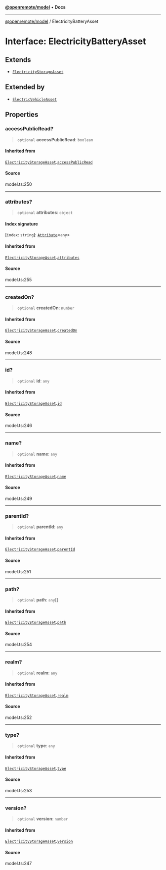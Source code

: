 [**@openremote/model**](../README.md) • **Docs**

***

[@openremote/model](../globals.md) / ElectricityBatteryAsset

# Interface: ElectricityBatteryAsset

## Extends

- [`ElectricityStorageAsset`](ElectricityStorageAsset.md)

## Extended by

- [`ElectricVehicleAsset`](ElectricVehicleAsset.md)

## Properties

### accessPublicRead?

> `optional` **accessPublicRead**: `boolean`

#### Inherited from

[`ElectricityStorageAsset`](ElectricityStorageAsset.md).[`accessPublicRead`](ElectricityStorageAsset.md#accesspublicread)

#### Source

model.ts:250

***

### attributes?

> `optional` **attributes**: `object`

#### Index signature

 \[`index`: `string`\]: [`Attribute`](Attribute.md)\<`any`\>

#### Inherited from

[`ElectricityStorageAsset`](ElectricityStorageAsset.md).[`attributes`](ElectricityStorageAsset.md#attributes)

#### Source

model.ts:255

***

### createdOn?

> `optional` **createdOn**: `number`

#### Inherited from

[`ElectricityStorageAsset`](ElectricityStorageAsset.md).[`createdOn`](ElectricityStorageAsset.md#createdon)

#### Source

model.ts:248

***

### id?

> `optional` **id**: `any`

#### Inherited from

[`ElectricityStorageAsset`](ElectricityStorageAsset.md).[`id`](ElectricityStorageAsset.md#id)

#### Source

model.ts:246

***

### name?

> `optional` **name**: `any`

#### Inherited from

[`ElectricityStorageAsset`](ElectricityStorageAsset.md).[`name`](ElectricityStorageAsset.md#name)

#### Source

model.ts:249

***

### parentId?

> `optional` **parentId**: `any`

#### Inherited from

[`ElectricityStorageAsset`](ElectricityStorageAsset.md).[`parentId`](ElectricityStorageAsset.md#parentid)

#### Source

model.ts:251

***

### path?

> `optional` **path**: `any`[]

#### Inherited from

[`ElectricityStorageAsset`](ElectricityStorageAsset.md).[`path`](ElectricityStorageAsset.md#path)

#### Source

model.ts:254

***

### realm?

> `optional` **realm**: `any`

#### Inherited from

[`ElectricityStorageAsset`](ElectricityStorageAsset.md).[`realm`](ElectricityStorageAsset.md#realm)

#### Source

model.ts:252

***

### type?

> `optional` **type**: `any`

#### Inherited from

[`ElectricityStorageAsset`](ElectricityStorageAsset.md).[`type`](ElectricityStorageAsset.md#type)

#### Source

model.ts:253

***

### version?

> `optional` **version**: `number`

#### Inherited from

[`ElectricityStorageAsset`](ElectricityStorageAsset.md).[`version`](ElectricityStorageAsset.md#version)

#### Source

model.ts:247
